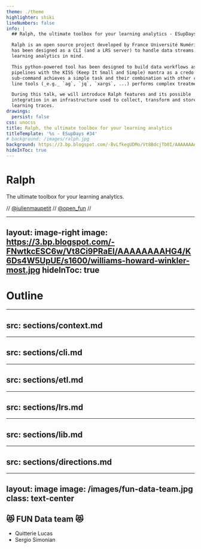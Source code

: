 ```yaml
---
theme: ./theme
highlighter: shiki
lineNumbers: false
info: |
  ## Ralph, the ultimate toolbox for your learning analytics - ESupDays \#34

  Ralph is an open source project developed by France Université Numérique. It
  has been designed as a CLI (and a LRS server) to handle data streams with
  learning analytics in mind.

  This python-powered tool has been designed to build data workflows as UNIX
  pipelines with the KISS (Keep It Small and Simple) mantra as a credo: each
  sub-command achieves a simple task and their combination with other command
  line tools (_e.g._ `ag`, `jq`, `xargs`, ...) performs complex treatments.

  During this talk, we will introduce Ralph features and its possible
  integration in an infrastructure used to collect, transform and store
  learning traces.
drawings:
  persist: false
css: unocss
title: Ralph, the ultimate toolbox for your learning analytics
titleTemplate: '%s - ESupDays #34'
# background: /images/ralph.jpg
background: https://3.bp.blogspot.com/-BvLfkegUDMo/Vt8BdcjTb0I/AAAAAAAAHDc/wHCC6j2ZJGw/s1600/Happy-days-retro_650x435_zpsd44955b0.jpg
hideInToc: true
---
```


# Ralph


The ultimate toolbox for your learning analytics.

<logos-twitter /> // [@julienmaupetit](https://twitter.com/julienmaupetit) // [@open_fun](https://twitter.com/open_fun) // <logos-twitter />


---
layout: image-right
image: https://3.bp.blogspot.com/-FNwtkcESC6w/Vt8Ci9PRaEI/AAAAAAAAHG4/K6Ds4W5UpUE/s1600/williams-howard-winkler-most.jpg
hideInToc: true
---

# Outline

<Toc maxDepth=1 />

---
src: sections/context.md
---

---
src: sections/cli.md
---

---
src: sections/etl.md
---

---
src: sections/lrs.md
---

---
src: sections/lib.md
---

---
src: sections/directions.md
---

---
layout: image
image: /images/fun-data-team.jpg
class: text-center
---

## 😻 FUN Data team 😻

- Quitterie Lucas
- Sergio Simonian
